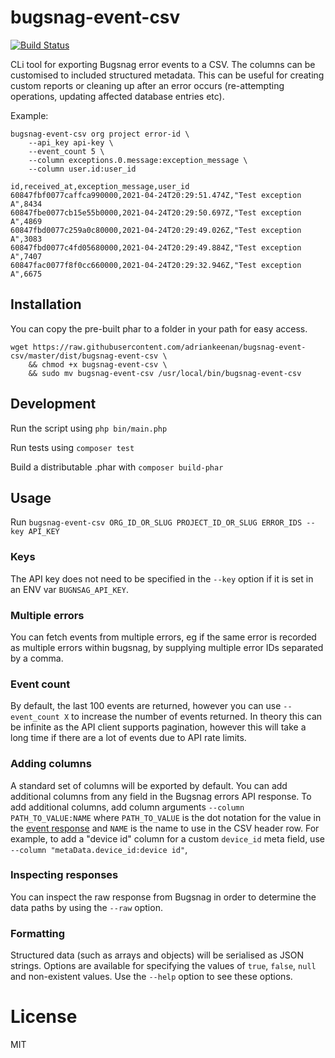 # bugsnag-event-csv

[![Build Status](https://travis-ci.com/adriankeenan/bugsnag-event-csv.svg?token=QCQEsipXx9vsUfBSe9yq&branch=master)](https://travis-ci.com/adriankeenan/bugsnag-event-csv)

CLi tool for exporting Bugsnag error events to a CSV. The columns can be customised to included structured metadata.
This can be useful for creating custom reports or cleaning up after an error occurs (re-attempting operations, updating
affected database entries etc).

Example:
```
bugsnag-event-csv org project error-id \
    --api_key api-key \
    --event_count 5 \
    --column exceptions.0.message:exception_message \
    --column user.id:user_id
```

```csv
id,received_at,exception_message,user_id
60847fbf0077caffca990000,2021-04-24T20:29:51.474Z,"Test exception A",8434
60847fbe0077cb15e55b0000,2021-04-24T20:29:50.697Z,"Test exception A",4869
60847fbd0077c259a0c80000,2021-04-24T20:29:49.026Z,"Test exception A",3083
60847fbd0077c4fd05680000,2021-04-24T20:29:49.884Z,"Test exception A",7407
60847fac0077f8f0cc660000,2021-04-24T20:29:32.946Z,"Test exception A",6675
```

## Installation

You can copy the pre-built phar to a folder in your path for easy access.

```
wget https://raw.githubusercontent.com/adriankeenan/bugsnag-event-csv/master/dist/bugsnag-event-csv \
    && chmod +x bugsnag-event-csv \
    && sudo mv bugsnag-event-csv /usr/local/bin/bugsnag-event-csv
```

## Development

Run the script using `php bin/main.php`

Run tests using `composer test`

Build a distributable .phar with `composer build-phar`

## Usage

Run `bugsnag-event-csv ORG_ID_OR_SLUG PROJECT_ID_OR_SLUG ERROR_IDS --key API_KEY`

### Keys

The API key does not need to be specified in the `--key` option if it is set in an ENV var `BUGNSAG_API_KEY`.

### Multiple errors

You can fetch events from multiple errors, eg if the same error is recorded as multiple errors within bugsnag, by
supplying multiple error IDs separated by a comma.

### Event count

By default, the last 100 events are returned, however you can use `--event_count X` to increase the number of events
returned. In theory this can be infinite as the API client supports pagination, however this will take a long time if
there are a lot of events due to API rate limits.

### Adding columns

A standard set of columns will be exported by default. You can add additional columns from any field in the Bugsnag 
errors API response. To add additional columns, add column arguments `--column PATH_TO_VALUE:NAME` 
where `PATH_TO_VALUE` is the dot notation for the value in the
[event response](https://bugsnagapiv2.docs.apiary.io/#reference/errors/errors/list-the-errors-on-a-project) and `NAME`
is the name to use in the CSV header row. For example, to add a "device id" column for a custom `device_id` meta field,
use `--column "metaData.device_id:device id"`,

### Inspecting responses

You can inspect the raw response from Bugsnag in order to determine the data paths by using the `--raw`
option.

### Formatting

Structured data (such as arrays and objects) will be serialised as JSON strings. Options are available for specifying
the values of `true`, `false`, `null` and non-existent values. Use the `--help` option to see these options.

# License

MIT